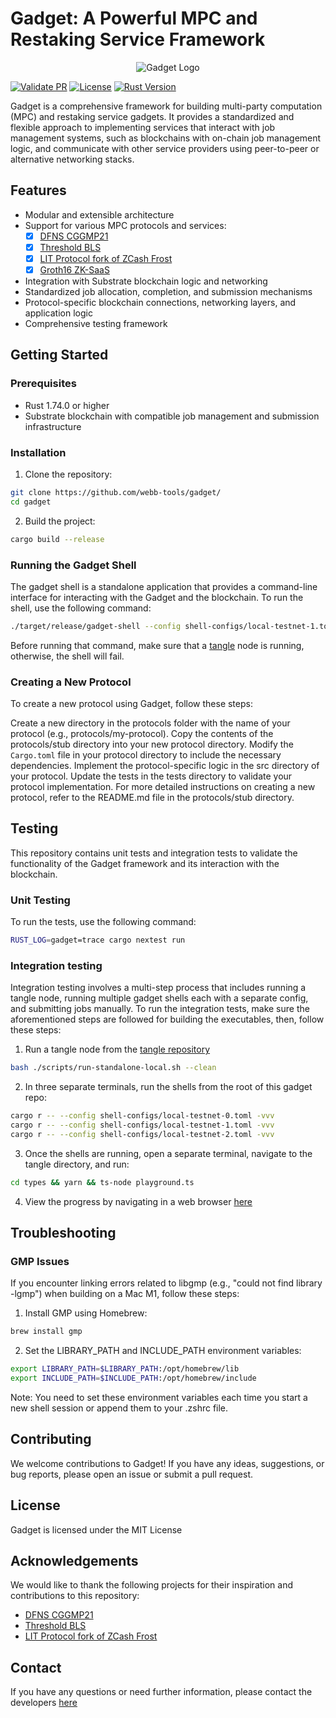 # Gadget: A Powerful MPC and Restaking Service Framework

<p align="center">
  <img src="https://github.com/webb-tools/dkg-substrate/raw/master/assets/webb_banner_light.png" alt="Gadget Logo">
</p>

[![Validate PR](https://github.com/webb-tools/gadget/actions/workflows/validate_pr.yml/badge.svg)](https://github.com/webb-tools/gadget/actions/workflows/validate_pr.yml)
[![License](https://img.shields.io/badge/License-MIT-blue.svg)](https://opensource.org/licenses/Apache-2.0)
[![Rust Version](https://img.shields.io/badge/rust-1.74.0%2B-blue.svg)](https://www.rust-lang.org)

Gadget is a comprehensive framework for building multi-party computation (MPC) and restaking service gadgets. It provides a standardized and flexible approach to implementing services that interact with job management systems, such as blockchains with on-chain job management logic, and communicate with other service providers using peer-to-peer or alternative networking stacks.

## Features

- Modular and extensible architecture
- Support for various MPC protocols and services:
    - [x] [DFNS CGGMP21](https://github.com/dfns/cggmp21/tree/m/cggmp21)
    - [x] [Threshold BLS](https://github.com/mikelodder7/blsful)
    - [x] [LIT Protocol fork of ZCash Frost](https://github.com/LIT-Protocol/frost)
    - [x] [Groth16 ZK-SaaS](https://github.com/webb-tools/zk-SaaS)
- Integration with Substrate blockchain logic and networking
- Standardized job allocation, completion, and submission mechanisms
- Protocol-specific blockchain connections, networking layers, and application logic
- Comprehensive testing framework

## Getting Started

### Prerequisites

- Rust 1.74.0 or higher
- Substrate blockchain with compatible job management and submission infrastructure

### Installation

1. Clone the repository:

```bash
git clone https://github.com/webb-tools/gadget/
cd gadget
```
   
2. Build the project:

```bash
cargo build --release
```

### Running the Gadget Shell
The gadget shell is a standalone application that provides a command-line interface for interacting with the Gadget and the blockchain. To run the shell, use the following command:

```bash
./target/release/gadget-shell --config shell-configs/local-testnet-1.toml -vvv
```

Before running that command, make sure that a [tangle](https://github.com/webb-tools/tangle/) node is running, otherwise, the shell will fail.

### Creating a New Protocol
To create a new protocol using Gadget, follow these steps:

Create a new directory in the protocols folder with the name of your protocol (e.g., protocols/my-protocol).
Copy the contents of the protocols/stub directory into your new protocol directory.
Modify the `Cargo.toml` file in your protocol directory to include the necessary dependencies.
Implement the protocol-specific logic in the src directory of your protocol.
Update the tests in the tests directory to validate your protocol implementation.
For more detailed instructions on creating a new protocol, refer to the README.md file in the protocols/stub directory.

## Testing
This repository contains unit tests and integration tests to validate the functionality of the Gadget framework and its interaction with the blockchain.

### Unit Testing
To run the tests, use the following command:
```bash
RUST_LOG=gadget=trace cargo nextest run
```

### Integration testing
Integration testing involves a multi-step process that includes running a tangle node, running multiple gadget shells each with a separate config, and submitting jobs manually.
To run the integration tests, make sure the aforementioned steps are followed for building the executables, then, follow these steps:

1. Run a tangle node from the [tangle repository](https://github.com/webb-tools/tangle/)
```bash
bash ./scripts/run-standalone-local.sh --clean 
```

2. In three separate terminals, run the shells from the root of this gadget repo:
```bash
cargo r -- --config shell-configs/local-testnet-0.toml -vvv
cargo r -- --config shell-configs/local-testnet-1.toml -vvv
cargo r -- --config shell-configs/local-testnet-2.toml -vvv 
```

3. Once the shells are running, open a separate terminal, navigate to the tangle directory, and run:
```bash
cd types && yarn && ts-node playground.ts 
```

4. View the progress by navigating in a web browser [here](https://polkadot.js.org/apps/?rpc=ws://127.0.0.1:9944#/explorer)


## Troubleshooting

### GMP Issues
If you encounter linking errors related to libgmp (e.g., "could not find library -lgmp") when building on a Mac M1, follow these steps:

1. Install GMP using Homebrew:
```bash
brew install gmp
```
2. Set the LIBRARY_PATH and INCLUDE_PATH environment variables:
```bash
export LIBRARY_PATH=$LIBRARY_PATH:/opt/homebrew/lib
export INCLUDE_PATH=$INCLUDE_PATH:/opt/homebrew/include
```
Note: You need to set these environment variables each time you start a new shell session or append them to your .zshrc file.

## Contributing

We welcome contributions to Gadget! If you have any ideas, suggestions, or bug reports, please open an issue or submit a pull request.

## License
Gadget is licensed under the MIT License

## Acknowledgements
We would like to thank the following projects for their inspiration and contributions to this repository:

* [DFNS CGGMP21](https://github.com/dfns/cggmp21/)
* [Threshold BLS](https://github.com/mikelodder7/blsful)
* [LIT Protocol fork of ZCash Frost](https://github.com/LIT-Protocol/frost)

## Contact
If you have any questions or need further information, please contact the developers [here](https://webb.tools/)